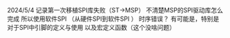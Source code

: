 2024/5/4 记录第一次移植SPI库失败（ST->MSP）
不清楚MSP的SPI驱动库怎么完成 所以使用软件SPI （从硬件SPI到软件SPI ）
时序错误？ 
	有可能是，特别是对于SPI中引脚的定义与使用 
	以及宏定义函数（这个没啥问题）